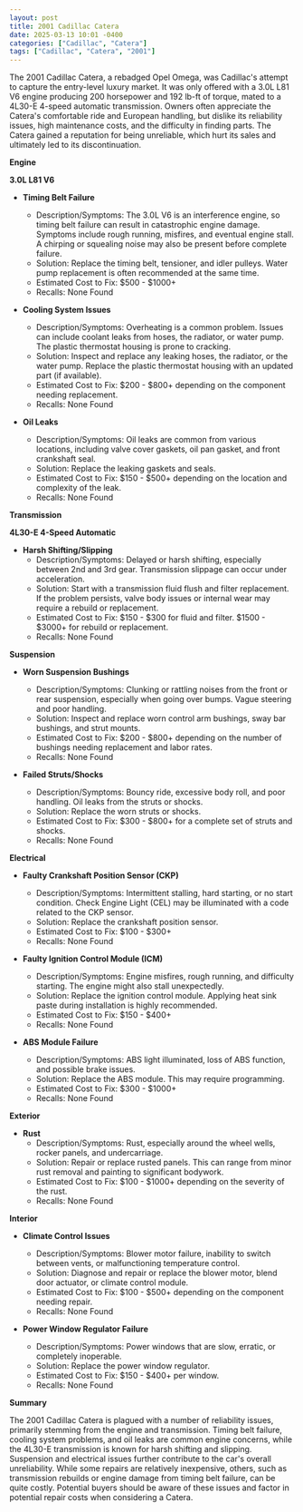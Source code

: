 ```yaml
---
layout: post
title: 2001 Cadillac Catera
date: 2025-03-13 10:01 -0400
categories: ["Cadillac", "Catera"]
tags: ["Cadillac", "Catera", "2001"]
---
```

The 2001 Cadillac Catera, a rebadged Opel Omega, was Cadillac's attempt to capture the entry-level luxury market. It was only offered with a 3.0L L81 V6 engine producing 200 horsepower and 192 lb-ft of torque, mated to a 4L30-E 4-speed automatic transmission. Owners often appreciate the Catera's comfortable ride and European handling, but dislike its reliability issues, high maintenance costs, and the difficulty in finding parts. The Catera gained a reputation for being unreliable, which hurt its sales and ultimately led to its discontinuation.

**Engine**

**3.0L L81 V6**

*   **Timing Belt Failure**
    *   Description/Symptoms: The 3.0L V6 is an interference engine, so timing belt failure can result in catastrophic engine damage. Symptoms include rough running, misfires, and eventual engine stall. A chirping or squealing noise may also be present before complete failure.
    *   Solution: Replace the timing belt, tensioner, and idler pulleys. Water pump replacement is often recommended at the same time.
    *   Estimated Cost to Fix: $500 - $1000+
    *   Recalls: None Found

*   **Cooling System Issues**
    *   Description/Symptoms: Overheating is a common problem. Issues can include coolant leaks from hoses, the radiator, or water pump. The plastic thermostat housing is prone to cracking.
    *   Solution: Inspect and replace any leaking hoses, the radiator, or the water pump. Replace the plastic thermostat housing with an updated part (if available).
    *   Estimated Cost to Fix: $200 - $800+ depending on the component needing replacement.
    *   Recalls: None Found

*   **Oil Leaks**
    *   Description/Symptoms: Oil leaks are common from various locations, including valve cover gaskets, oil pan gasket, and front crankshaft seal.
    *   Solution: Replace the leaking gaskets and seals.
    *   Estimated Cost to Fix: $150 - $500+ depending on the location and complexity of the leak.
    *   Recalls: None Found

**Transmission**

**4L30-E 4-Speed Automatic**

*   **Harsh Shifting/Slipping**
    *   Description/Symptoms: Delayed or harsh shifting, especially between 2nd and 3rd gear. Transmission slippage can occur under acceleration.
    *   Solution: Start with a transmission fluid flush and filter replacement. If the problem persists, valve body issues or internal wear may require a rebuild or replacement.
    *   Estimated Cost to Fix: $150 - $300 for fluid and filter. $1500 - $3000+ for rebuild or replacement.
    *   Recalls: None Found

**Suspension**

*   **Worn Suspension Bushings**
    *   Description/Symptoms: Clunking or rattling noises from the front or rear suspension, especially when going over bumps. Vague steering and poor handling.
    *   Solution: Inspect and replace worn control arm bushings, sway bar bushings, and strut mounts.
    *   Estimated Cost to Fix: $200 - $800+ depending on the number of bushings needing replacement and labor rates.
    *   Recalls: None Found

*   **Failed Struts/Shocks**
    *   Description/Symptoms: Bouncy ride, excessive body roll, and poor handling. Oil leaks from the struts or shocks.
    *   Solution: Replace the worn struts or shocks.
    *   Estimated Cost to Fix: $300 - $800+ for a complete set of struts and shocks.
    *   Recalls: None Found

**Electrical**

*   **Faulty Crankshaft Position Sensor (CKP)**
    *   Description/Symptoms: Intermittent stalling, hard starting, or no start condition. Check Engine Light (CEL) may be illuminated with a code related to the CKP sensor.
    *   Solution: Replace the crankshaft position sensor.
    *   Estimated Cost to Fix: $100 - $300+
    *   Recalls: None Found

*   **Faulty Ignition Control Module (ICM)**
    * Description/Symptoms: Engine misfires, rough running, and difficulty starting. The engine might also stall unexpectedly.
    * Solution: Replace the ignition control module. Applying heat sink paste during installation is highly recommended.
    * Estimated Cost to Fix: $150 - $400+
    * Recalls: None Found

*   **ABS Module Failure**
    *   Description/Symptoms: ABS light illuminated, loss of ABS function, and possible brake issues.
    *   Solution: Replace the ABS module. This may require programming.
    *   Estimated Cost to Fix: $300 - $1000+
    *   Recalls: None Found

**Exterior**

*   **Rust**
    *   Description/Symptoms: Rust, especially around the wheel wells, rocker panels, and undercarriage.
    *   Solution: Repair or replace rusted panels. This can range from minor rust removal and painting to significant bodywork.
    *   Estimated Cost to Fix: $100 - $1000+ depending on the severity of the rust.
    *   Recalls: None Found

**Interior**

*   **Climate Control Issues**
    *   Description/Symptoms: Blower motor failure, inability to switch between vents, or malfunctioning temperature control.
    *   Solution: Diagnose and repair or replace the blower motor, blend door actuator, or climate control module.
    *   Estimated Cost to Fix: $100 - $500+ depending on the component needing repair.
    *   Recalls: None Found

*   **Power Window Regulator Failure**
    *   Description/Symptoms: Power windows that are slow, erratic, or completely inoperable.
    *   Solution: Replace the power window regulator.
    *   Estimated Cost to Fix: $150 - $400+ per window.
    *   Recalls: None Found

**Summary**

The 2001 Cadillac Catera is plagued with a number of reliability issues, primarily stemming from the engine and transmission. Timing belt failure, cooling system problems, and oil leaks are common engine concerns, while the 4L30-E transmission is known for harsh shifting and slipping. Suspension and electrical issues further contribute to the car's overall unreliability. While some repairs are relatively inexpensive, others, such as transmission rebuilds or engine damage from timing belt failure, can be quite costly. Potential buyers should be aware of these issues and factor in potential repair costs when considering a Catera.

